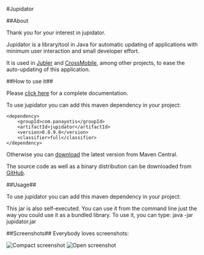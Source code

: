 #Jupidator

##About

Thank you for your interest in jupidator.

Jupidator is a library/tool in Java for automatic updating of applications with minimum user interaction and small developer effort.

It is used in [Jubler](http://jubler.org) and [CrossMobile](https://crossmobile.tech), among other projects, to ease the auto-updating of this application.

##How to use it##

Please [click here](http://jupidator.panayotis.com/documentation.html) for a complete documentation.

To use jupidator you can add this maven dependency in your project:

```
<dependency>
    <groupId>com.panayotis</groupId>
    <artifactId>jupidator</artifactId>
    <version>0.8.9.8</version>
    <classifier>full</classifier>
</dependency>
```

Otherwise you can [download](https://repo.maven.apache.org/maven2/com/panayotis/jupidator/0.8.9.8/jupidator-0.8.9.8-full.jar) the latest version from Maven Central.

The source code as well as a binary distribution can be downloaded from [GitHub](https://github.com/teras/jupidator).

##Usage##

To use jupidator you can add this maven dependency in your project:

This jar is also self-executed. You can use it from the command line
just the way you could use it as a bundled library.
To use it, you can type:
java -jar jupidator.jar

##Screenshots##
Everybody loves screenshots:

![Compact screenshot](http://jupidator.panayotis.com/img/small.png)
![Open screenshot](http://jupidator.panayotis.com/img/big.png)

